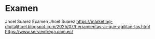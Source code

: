 # Examen
Jhoel Suarez Examen
Jhoel Suarez 
https://marketing-digitaljhoel.blogspot.com/2025/07/herramientas-ai-que-agilitan-las.html
https://www.servientrega.com.ec/
